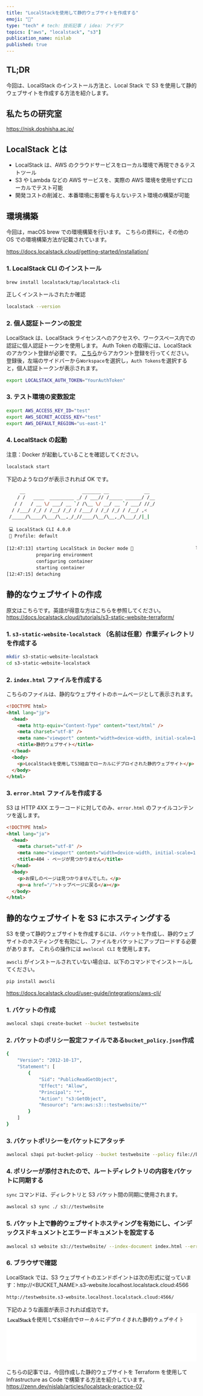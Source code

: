 ```yaml
---
title: "LocalStackを使用して静的ウェブサイトを作成する"
emoji: "🧌"
type: "tech" # tech: 技術記事 / idea: アイデア
topics: ["aws", "localstack", "s3"]
publication_name: nislab
published: true
---
```


## TL;DR

今回は、LocalStack のインストール方法と、Local Stack で S3 を使用して静的ウェブサイトを作成する方法を紹介します。

## 私たちの研究室

https://nisk.doshisha.ac.jp/

## LocalStack とは

- LocalStack は、AWS のクラウドサービスをローカル環境で再現できるテストツール
- S3 や Lambda などの AWS サービスを、実際の AWS 環境を使用せずにローカルでテスト可能
- 開発コストの削減と、本番環境に影響を与えないテスト環境の構築が可能

## 環境構築

今回は，macOS brew での環境構築を行います。
こちらの資料に，その他の OS での環境構築方法が記載されています。

https://docs.localstack.cloud/getting-started/installation/

### 1. LocalStack CLI のインストール

```bash
brew install localstack/tap/localstack-cli
```

正しくインストールされたか確認

```bash
localstack --version
```

### 2. 個人認証トークンの設定

LocalStack は、LocalStack ライセンスへのアクセスや、ワークスペース内での認証に個人認証トークンを使用します。
Auth Token の取得には、LocalStack のアカウント登録が必要です。
[こちら](https://www.localstack.cloud/)からアカウント登録を行ってください。
登録後，左端のサイドバーから`Workspace`を選択し，`Auth Tokens`を選択すると，個人認証トークンが表示されます。

```bash
export LOCALSTACK_AUTH_TOKEN="YourAuthToken"
```

### 3. テスト環境の変数設定

```bash
export AWS_ACCESS_KEY_ID="test"
export AWS_SECRET_ACCESS_KEY="test"
export AWS_DEFAULT_REGION="us-east-1"
```

### 4. LocalStack の起動

注意：Docker が起動していることを確認してください。

```bash
localstack start
```

下記のようなログが表示されれば OK です。

```bash
     __                     _______ __             __
    / /   ____  _________ _/ / ___// /_____ ______/ /__
   / /   / __ \/ ___/ __ `/ /\__ \/ __/ __ `/ ___/ //_/
  / /___/ /_/ / /__/ /_/ / /___/ / /_/ /_/ / /__/ ,<
 /_____/\____/\___/\__,_/_//____/\__/\__,_/\___/_/|_|

 💻 LocalStack CLI 4.0.0
 👤 Profile: default

[12:47:13] starting LocalStack in Docker mode 🐳                       localstack.py:494
           preparing environment                                       bootstrap.py:1240
           configuring container                                       bootstrap.py:1248
           starting container                                          bootstrap.py:1258
[12:47:15] detaching
```

## 静的なウェブサイトの作成

原文はこちらです。英語が得意な方はこちらを参照してください。
https://docs.localstack.cloud/tutorials/s3-static-website-terraform/

### 1. `s3-static-website-localstack` （名前は任意）作業ディレクトリを作成する

```bash
mkdir s3-static-website-localstack
cd s3-static-website-localstack
```

### 2. `index.html` ファイルを作成する

こちらのファイルは、静的なウェブサイトのホームページとして表示されます。

```html
<!DOCTYPE html>
<html lang="jp">
  <head>
    <meta http-equiv="Content-Type" content="text/html" />
    <meta charset="utf-8" />
    <meta name="viewport" content="width=device-width, initial-scale=1.0" />
    <title>静的ウェブサイト</title>
  </head>
  <body>
    <p>LocalStackを使用してS3経由でローカルにデプロイされた静的ウェブサイト</p>
  </body>
</html>
```

### 3. `error.html` ファイルを作成する

S3 は HTTP 4XX エラーコードに対してのみ、`error.html` のファイルコンテンツを返します。

```html
<!DOCTYPE html>
<html lang="ja">
  <head>
    <meta charset="utf-8" />
    <meta name="viewport" content="width=device-width, initial-scale=1.0" />
    <title>404 - ページが見つかりません</title>
  </head>
  <body>
    <p>お探しのページは見つかりませんでした。</p>
    <p><a href="/">トップページに戻る</a></p>
  </body>
</html>
```

## 静的なウェブサイトを S3 にホスティングする

S3 を使って静的ウェブサイトを作成するには、バケットを作成し、静的ウェブサイトのホスティングを有効にし、ファイルをバケットにアップロードする必要があります。 これらの操作には `awslocal CLI` を使用します。

`awscli` がインストールされていない場合は、以下のコマンドでインストールしてください。

```bash
pip install awscli
```

https://docs.localstack.cloud/user-guide/integrations/aws-cli/

### 1. バケットの作成

```bash
awslocal s3api create-bucket --bucket testwebsite
```

### 2. バケットのポリシー設定ファイルである`bucket_policy.json`作成

```bash
{
    "Version": "2012-10-17",
    "Statement": [
        {
            "Sid": "PublicReadGetObject",
            "Effect": "Allow",
            "Principal": "*",
            "Action": "s3:GetObject",
            "Resource": "arn:aws:s3:::testwebsite/*"
        }
    ]
}
```

### 3. バケットポリシーをバケットにアタッチ

```bash
awslocal s3api put-bucket-policy --bucket testwebsite --policy file://bucket_policy.json
```

### 4. ポリシーが添付されたので、ルートディレクトリの内容をバケットに同期する

`sync` コマンドは、ディレクトリと S3 バケット間の同期に使用されます。

```bash
awslocal s3 sync ./ s3://testwebsite
```

### 5. バケット上で静的ウェブサイトホスティングを有効にし、インデックスドキュメントとエラードキュメントを設定する

```bash
awslocal s3 website s3://testwebsite/ --index-document index.html --error-document error.html
```

### 6. ブラウザで確認

LocalStack では、S3 ウェブサイトのエンドポイントは次の形式に従っています：http://<BUCKET_NAME>.s3-website.localhost.localstack.cloud:4566

```bash
http://testwebsite.s3-website.localhost.localstack.cloud:4566/
```

下記のような画面が表示されれば成功です。
![](/images/localstack-practice-01/static_web_contents.png)

こちらの記事では，今回作成した静的ウェブサイトを Terraform を使用して Infrastructure as Code で構築する方法を紹介しています。
https://zenn.dev/nislab/articles/localstack-practice-02
